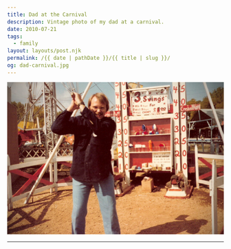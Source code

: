 ```yaml
---
title: Dad at the Carnival
description: Vintage photo of my dad at a carnival.
date: 2010-07-21
tags: 
  - family
layout: layouts/post.njk
permalink: /{{ date | pathDate }}/{{ title | slug }}/
og: dad-carnival.jpg
---
```


![my dad at a carnival](/img/dad-carnival.jpg)

---
